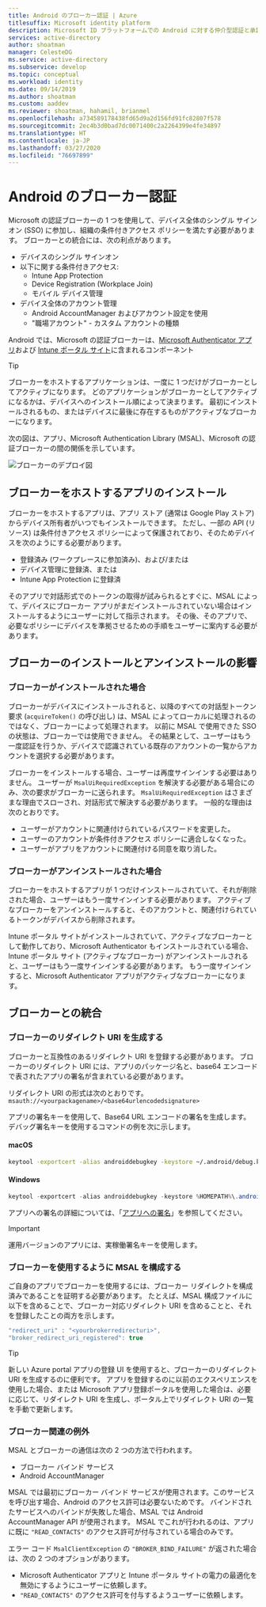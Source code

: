 ```yaml
---
title: Android のブローカー認証 | Azure
titlesuffix: Microsoft identity platform
description: Microsoft ID プラットフォームでの Android に対する仲介型認証と承認の概要
services: active-directory
author: shoatman
manager: CelesteDG
ms.service: active-directory
ms.subservice: develop
ms.topic: conceptual
ms.workload: identity
ms.date: 09/14/2019
ms.author: shoatman
ms.custom: aaddev
ms.reviewer: shoatman, hahamil, brianmel
ms.openlocfilehash: a734589178438fd65d9a2d156fd91fc82807f578
ms.sourcegitcommit: 2ec4b3d0bad7dc0071400c2a2264399e4fe34897
ms.translationtype: HT
ms.contentlocale: ja-JP
ms.lasthandoff: 03/27/2020
ms.locfileid: "76697899"
---
```

# <a name="brokered-authentication-in-android"></a>Android のブローカー認証

Microsoft の認証ブローカーの 1 つを使用して、デバイス全体のシングル サインオン (SSO) に参加し、組織の条件付きアクセス ポリシーを満たす必要があります。 ブローカーとの統合には、次の利点があります。

- デバイスのシングル サインオン
- 以下に関する条件付きアクセス:
  - Intune App Protection
  - Device Registration (Workplace Join)
  - モバイル デバイス管理
- デバイス全体のアカウント管理
  -  Android AccountManager およびアカウント設定を使用
  - "職場アカウント" - カスタム アカウントの種類

Android では、Microsoft の認証ブローカーは、[Microsoft Authenticator アプリ](https://play.google.com/store/apps/details?id=com.azure.authenticator)および [Intune ポータル サイト](https://play.google.com/store/apps/details?id=com.microsoft.windowsintune.companyportal)に含まれるコンポーネント

> [!TIP]
> ブローカーをホストするアプリケーションは、一度に 1 つだけがブローカーとしてアクティブになります。 どのアプリケーションがブローカーとしてアクティブになるかは、デバイスへのインストール順によって決まります。 最初にインストールされるもの、またはデバイスに最後に存在するものがアクティブなブローカーになります。

次の図は、アプリ、Microsoft Authentication Library (MSAL)、Microsoft の認証ブローカーの間の関係を示しています。

![ブローカーのデプロイ図](./media/brokered-auth/brokered-deployment-diagram.png)

## <a name="installing-apps-that-host-a-broker"></a>ブローカーをホストするアプリのインストール

ブローカーをホストするアプリは、アプリ ストア (通常は Google Play ストア) からデバイス所有者がいつでもインストールできます。 ただし、一部の API (リソース) は条件付きアクセス ポリシーによって保護されており、そのためデバイスを次のようにする必要があります。

- 登録済み (ワークプレースに参加済み)、および/または
- デバイス管理に登録済、または
- Intune App Protection に登録済

そのアプリで対話形式でのトークンの取得が試みられるとすぐに、MSAL によって、デバイスにブローカー アプリがまだインストールされていない場合はインストールするようにユーザーに対して指示されます。 その後、そのアプリで、必要なポリシーにデバイスを準拠させるための手順をユーザーに案内する必要があります。

## <a name="effects-of-installing-and-uninstalling-a-broker"></a>ブローカーのインストールとアンインストールの影響

### <a name="when-a-broker-is-installed"></a>ブローカーがインストールされた場合

ブローカーがデバイスにインストールされると、以降のすべての対話型トークン要求 (`acquireToken()` の呼び出し) は、MSAL によってローカルに処理されるのではなく、ブローカーによって処理されます。 以前に MSAL で使用できた SSO の状態は、ブローカーでは使用できません。 その結果として、ユーザーはもう一度認証を行うか、デバイスで認識されている既存のアカウントの一覧からアカウントを選択する必要があります。

ブローカーをインストールする場合、ユーザーは再度サインインする必要はありません。 ユーザーが `MsalUiRequiredException` を解決する必要がある場合にのみ、次の要求がブローカーに送られます。 `MsalUiRequiredException` はさまざまな理由でスローされ、対話形式で解決する必要があります。 一般的な理由は次のとおりです。

- ユーザーがアカウントに関連付けられているパスワードを変更した。
- ユーザーのアカウントが条件付きアクセス ポリシーに適合しなくなった。
- ユーザーがアプリをアカウントに関連付ける同意を取り消した。

### <a name="when-a-broker-is-uninstalled"></a>ブローカーがアンインストールされた場合

ブローカーをホストするアプリが 1 つだけインストールされていて、それが削除された場合、ユーザーはもう一度サインインする必要があります。 アクティブなブローカーをアンインストールすると、そのアカウントと、関連付けられているトークンがデバイスから削除されます。

Intune ポータル サイトがインストールされていて、アクティブなブローカーとして動作しており、Microsoft Authenticator もインストールされている場合、Intune ポータル サイト (アクティブなブローカー) がアンインストールされると、ユーザーはもう一度サインインする必要があります。 もう一度サインインすると、Microsoft Authenticator アプリがアクティブなブローカーになります。

## <a name="integrating-with-a-broker"></a>ブローカーとの統合

### <a name="generating-a-redirect-uri-for-a-broker"></a>ブローカーのリダイレクト URI を生成する

ブローカーと互換性のあるリダイレクト URI を登録する必要があります。 ブローカーのリダイレクト URI には、アプリのパッケージ名と、base64 エンコードで表されたアプリの署名が含まれている必要があります。

リダイレクト URI の形式は次のとおりです。`msauth://<yourpackagename>/<base64urlencodedsignature>`

アプリの署名キーを使用して、Base64 URL エンコードの署名を生成します。 デバッグ署名キーを使用するコマンドの例を次に示します。

#### <a name="macos"></a>macOS

```bash
keytool -exportcert -alias androiddebugkey -keystore ~/.android/debug.keystore | openssl sha1 -binary | openssl base64
```

#### <a name="windows"></a>Windows

```powershell
keytool -exportcert -alias androiddebugkey -keystore %HOMEPATH%\.android\debug.keystore | openssl sha1 -binary | openssl base64
```

アプリへの署名の詳細については、「[アプリへの署名](https://developer.android.com/studio/publish/app-signing)」を参照してください。

> [!IMPORTANT]
> 運用バージョンのアプリには、実稼働署名キーを使用します。

### <a name="configure-msal-to-use-a-broker"></a>ブローカーを使用するように MSAL を構成する

ご自身のアプリでブローカーを使用するには、ブローカー リダイレクトを構成済みであることを証明する必要があります。 たとえば、MSAL 構成ファイルに以下を含めることで、ブローカー対応リダイレクト URI を含めることと、それを登録したことの両方を示します。

```javascript
"redirect_uri" : "<yourbrokerredirecturi>",
"broker_redirect_uri_registered": true
```

> [!TIP]
> 新しい Azure portal アプリの登録 UI を使用すると、ブローカーのリダイレクト URI を生成するのに便利です。 アプリを登録するのに以前のエクスペリエンスを使用した場合、または Microsoft アプリ登録ポータルを使用した場合は、必要に応じて、リダイレクト URI を生成し、ポータル上でリダイレクト URI の一覧を手動で更新します。

### <a name="broker-related-exceptions"></a>ブローカー関連の例外

MSAL とブローカーの通信は次の 2 つの方法で行われます。

- ブローカー バインド サービス
- Android AccountManager

MSAL では最初にブローカー バインド サービスが使用されます。このサービスを呼び出す場合、Android のアクセス許可は必要ないためです。 バインドされたサービスへのバインドが失敗した場合、MSAL では Android AccountManager API が使用されます。 MSAL でこれが行われるのは、アプリに既に `"READ_CONTACTS"` のアクセス許可が付与されている場合のみです。

エラー コード `MsalClientException` の `"BROKER_BIND_FAILURE"` が返された場合は、次の 2 つのオプションがあります。

- Microsoft Authenticator アプリと Intune ポータル サイトの電力の最適化を無効にするようにユーザーに依頼します。
- `"READ_CONTACTS"` のアクセス許可を付与するようユーザーに依頼します。
